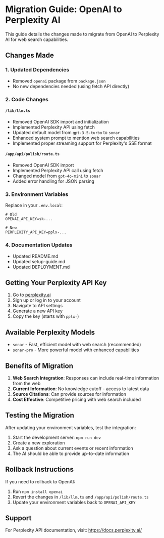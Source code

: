 # Migration Guide: OpenAI to Perplexity AI

This guide details the changes made to migrate from OpenAI to Perplexity AI for web search capabilities.

## Changes Made

### 1. Updated Dependencies
- Removed `openai` package from `package.json`
- No new dependencies needed (using fetch API directly)

### 2. Code Changes

#### `/lib/llm.ts`
- Removed OpenAI SDK import and initialization
- Implemented Perplexity API using fetch
- Updated default model from `gpt-3.5-turbo` to `sonar`
- Enhanced system prompt to mention web search capabilities
- Implemented proper streaming support for Perplexity's SSE format

#### `/app/api/polish/route.ts`
- Removed OpenAI SDK import
- Implemented Perplexity API call using fetch
- Changed model from `gpt-4o-mini` to `sonar`
- Added error handling for JSON parsing

### 3. Environment Variables
Replace in your `.env.local`:
```
# Old
OPENAI_API_KEY=sk-...

# New
PERPLEXITY_API_KEY=pplx-...
```

### 4. Documentation Updates
- Updated README.md
- Updated setup-guide.md
- Updated DEPLOYMENT.md

## Getting Your Perplexity API Key

1. Go to [perplexity.ai](https://www.perplexity.ai/settings/api)
2. Sign up or log in to your account
3. Navigate to API settings
4. Generate a new API key
5. Copy the key (starts with `pplx-`)

## Available Perplexity Models

- `sonar` - Fast, efficient model with web search (recommended)
- `sonar-pro` - More powerful model with enhanced capabilities

## Benefits of Migration

1. **Web Search Integration**: Responses can include real-time information from the web
2. **Current Information**: No knowledge cutoff - access to latest data
3. **Source Citations**: Can provide sources for information
4. **Cost Effective**: Competitive pricing with web search included

## Testing the Migration

After updating your environment variables, test the integration:

1. Start the development server: `npm run dev`
2. Create a new exploration
3. Ask a question about current events or recent information
4. The AI should be able to provide up-to-date information

## Rollback Instructions

If you need to rollback to OpenAI:

1. Run `npm install openai`
2. Revert the changes in `/lib/llm.ts` and `/app/api/polish/route.ts`
3. Update your environment variables back to `OPENAI_API_KEY`

## Support

For Perplexity API documentation, visit: https://docs.perplexity.ai/ 